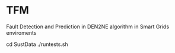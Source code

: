# TFM
Fault Detection and Prediction in DEN2NE algorithm in Smart Grids enviroments 


cd SustData
./runtests.sh
